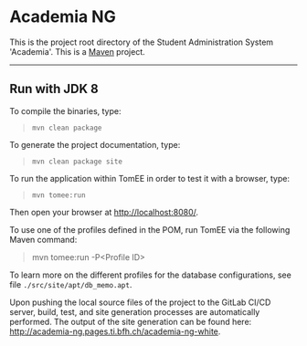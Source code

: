 # Academia NG

This is the project root directory of the Student Administration System 'Academia'.
This is a [Maven](http://www.maven.org) project.

------
Run with JDK 8
------


To compile the binaries, type:

>
> `mvn clean package`
>

To generate the project documentation, type:

>
> `mvn clean package site`
>

To run the application within TomEE in order to test it with
a browser, type:

>
> `mvn tomee:run`
>

Then open your browser at <http://localhost:8080/>.

To use one of the profiles defined in the POM, run TomEE via the following Maven command:

>
> mvn tomee:run -P\<Profile ID\>
>

To learn more on the different profiles for the database configurations, see file `./src/site/apt/db_memo.apt`.

Upon pushing the local source files of the project to the GitLab CI/CD server,
build, test, and site generation processes are automatically performed. The
output of the site generation can be found here:
<http://academia-ng.pages.ti.bfh.ch/academia-ng-white>.
